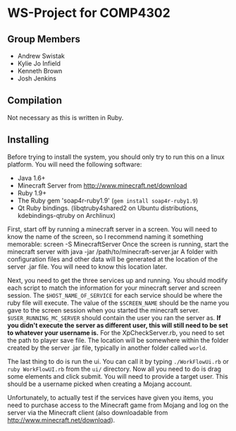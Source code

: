 WS-Project for COMP4302
=======================

Group Members
-------------
-	Andrew Swistak
-	Kylie Jo Infield
-	Kenneth Brown
-	Josh Jenkins

Compilation
------------
Not necessary as this is written in Ruby.

Installing
------------
Before trying to install the system, you should only try to run this on a linux platform. You will need the following software:
- Java 1.6+
- Minecraft Server from http://www.minecraft.net/download
- Ruby 1.9+
- The Ruby gem 'soap4r-ruby1.9' (```gem install soap4r-ruby1.9```)
- Qt Ruby bindings. (libqtruby4shared2 on Ubuntu distributions, kdebindings-qtruby on Archlinux)

First, start off by running a minecraft server in a screen. You will need to know the name of the screen, so I recommend naming it something memorable:
  screen -S MinecraftServer
Once the screen is running, start the minecraft server with
  java -jar /path/to/minecraft-server.jar
A folder with configuration files and other data will be generated at the location of the server .jar file. You will need to know this location later.

Next, you need to get the three services up and running. You should modify each script to match the information for your minecraft server and screen session. The ```$HOST_NAME_OF_SERVICE``` for each service should be where the ruby file will execute. The value of the ```$SCREEN_NAME``` should be the name you gave to the screen session when you started the minecraft server. ```$USER_RUNNING_MC_SERVER``` should contain the user you ran the server as. **If you didn't execute the server as different user, this will still need to be set to whatever your username is.** For the XpCheckServer.rb, you need to set the path to player save file. The location will be somewhere within the folder created by the server .jar file, typically in another folder called ```world```.

The last thing to do is run the ui. You can call it by typing ```./WorkFlowUi.rb``` or ```ruby WorkFlowUI.rb``` from the ```ui/``` directory. Now all you need to do is drag some elements and click submit. You will need to provide a target user. This should be a username picked when creating a Mojang account.

Unfortunately, to actually test if the services have given you items, you need to purchase access to the Minecraft game from Mojang and log on the server via the Minecraft client (also downloadable from http://www.minecraft.net/download).
